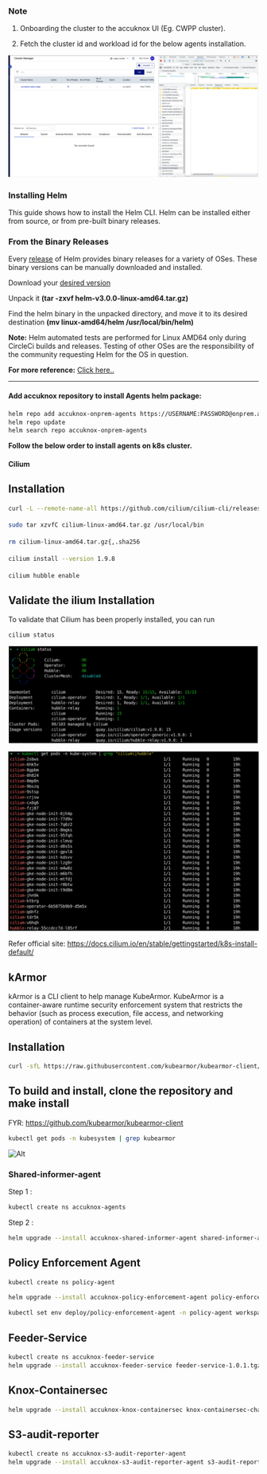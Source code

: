 ### Note

1. Onboarding the cluster to the accuknox UI (Eg. CWPP cluster).

2. Fetch the cluster id and workload id for the below agents installation.

![Alt](../images/onboard.png)

### Installing Helm
This guide shows how to install the Helm CLI. Helm can be installed either from source, or from pre-built binary releases.

### From the Binary Releases

Every [release](https://github.com/helm/helm/releases) of Helm provides binary releases for a variety of OSes. These binary versions can be manually downloaded and installed.

Download your [desired version](https://github.com/helm/helm/releases)

Unpack it <b>(tar -zxvf helm-v3.0.0-linux-amd64.tar.gz)</b>

Find the helm binary in the unpacked directory, and move it to its desired destination <b>(mv linux-amd64/helm /usr/local/bin/helm)</b>

<b>Note:</b> Helm automated tests are performed for Linux AMD64 only during CircleCi builds and releases. Testing of other OSes are the responsibility of the community requesting Helm for the OS in question.

<b>For more reference:</b> [Click here..](https://helm.sh/docs/intro/install/)

---

#### Add accuknox repository to install Agents helm package:

```sh
helm repo add accuknox-onprem-agents https://USERNAME:PASSWORD@onprem.accuknox.com/repository/accuknox-onprem-agents
helm repo update
helm search repo accuknox-onprem-agents
```

<b>Follow the below order to install agents on k8s cluster.</b>

#### Cilium

## Installation

```sh
curl -L --remote-name-all https://github.com/cilium/cilium-cli/releases/latest/download/cilium-linux-amd64.tar.gz{,.sha256sum} sha256sum --check cilium-linux-amd64.tar.gz.sha256sum

sudo tar xzvfC cilium-linux-amd64.tar.gz /usr/local/bin

rm cilium-linux-amd64.tar.gz{,.sha256

cilium install --version 1.9.8

cilium hubble enable
```
## Validate the ilium Installation

To validate that Cilium has been properly installed, you can run

```sh
cilium status
```

![Alt](../images/cilium-status.png)

![Alt](../images/cilium-pods.png)

Refer official site: https://docs.cilium.io/en/stable/gettingstarted/k8s-install-default/ 

## kArmor
kArmor is a CLI client to help manage KubeArmor.
KubeArmor is a container-aware runtime security enforcement system that restricts the behavior (such as process execution, file access, and networking operation) of containers at the system level.

## Installation

```sh
curl -sfL https://raw.githubusercontent.com/kubearmor/kubearmor-client/main/install.sh | sh
```

## To build and install, clone the repository and make install

FYR: https://github.com/kubearmor/kubearmor-client

```sh
kubectl get pods -n kubesystem | grep kubearmor
```
![Alt](../kubearmor.png)

### Shared-informer-agent

Step 1 :

```sh
kubectl create ns accuknox-agents
```
Step 2 : 

```sh
helm upgrade --install accuknox-shared-informer-agent shared-informer-agent-chart-1.0.1.tgz -n accuknox-agents
```

## Policy Enforcement Agent 

```sh
kubectl create ns policy-agent
```

```sh
helm upgrade --install accuknox-policy-enforcement-agent policy-enforcement-agent-1.0.1.tgz -n policy-agent
```

```sh
kubectl set env deploy/policy-enforcement-agent -n policy-agent workspace_id=236
```

## Feeder-Service

```sh
kubectl create ns accuknox-feeder-service
helm upgrade --install accuknox-feeder-service feeder-service-1.0.1.tgz -n accuknox-feeder-service
```
## Knox-Containersec

```sh
helm upgrade --install accuknox-knox-containersec knox-containersec-chart-1.0.1.tgz -n accuknox-agents
```


## S3-audit-reporter

```sh
kubectl create ns accuknox-s3-audit-reporter-agent
helm upgrade --install accuknox-s3-audit-reporter-agent s3-audit-reporter-charts-1.0.1.tgz -n accuknox-s3-audit-reporter-agent
```



